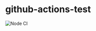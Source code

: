 # github-actions-test
![Node CI](https://github.com/iJackWilson/github-actions-test/workflows/Node%20CI/badge.svg)
